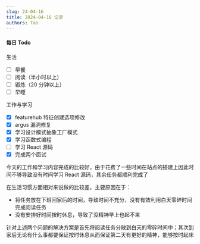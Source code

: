 ```yaml
---
slug: 24-04-16
title: 2024-04-16 记录
authors: Tao
---
```


#### 每日 Todo

生活

- [ ] 早餐
- [ ] 阅读（半小时以上）
- [ ] 锻炼（20 分钟以上）
- [ ] 早睡

工作与学习

- [x] featurehub 特征创建选项修改
- [x] argus 漏洞修复
- [x] 学习设计模式抽象工厂模式
- [x] 学习函数式编程
- [ ] 学习 React 源码
- [x] 完成两个面试

<!-- truncate -->

今天的工作和学习内容完成的比较好，由于花费了一些时间在站点的搭建上因此时间不够导致没有时间学习 React 源码，其余任务都顺利完成了

在生活习惯方面相对来说做的比较差，主要原因在于：

- 将任务放在下班回家后的时间，导致时间不充分，没有有效利用白天零碎时间完成阅读任务
- 没有安排好时间按时休息，导致了没精神早上也起不来

针对上述两个问题的解决方案是首先将阅读任务分散到白天的零碎时间中；其次到家后无论有什么事都要保证按时休息从而保证第二天有更好的精神，能够按时起床
